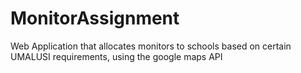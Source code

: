 # MonitorAssignment
Web Application that allocates monitors to schools based on certain UMALUSI requirements, using the google maps API
